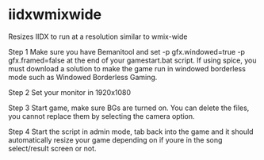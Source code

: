# iidxwmixwide
Resizes IIDX to run at a resolution similar to wmix-wide

Step 1 Make sure you have Bemanitool and set -p gfx.windowed=true -p gfx.framed=false at the end of your gamestart.bat script. If using spice, you must download a solution to make the game run in windowed borderless mode such as Windowed Borderless Gaming.

Step 2 Set your monitor in 1920x1080

Step 3 Start game, make sure BGs are turned on. You can delete the files, you cannot replace them by selecting the camera option.

Step 4 Start the script in admin mode, tab back into the game and it should automatically resize your game depending on if youre in the song select/result screen or not.
